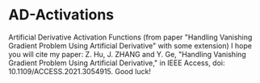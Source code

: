 # AD-Activations
Artificial Derivative Activation Functions (from paper "Handling Vanishing Gradient Problem Using Artificial Derivative" with some extension)
I hope you will cite my paper: Z. Hu, J. ZHANG and Y. Ge, "Handling Vanishing Gradient Problem Using Artificial Derivative," in IEEE Access, doi: 10.1109/ACCESS.2021.3054915.
Good luck!
